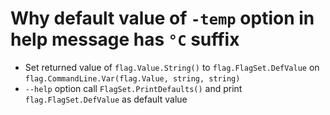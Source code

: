 # Why default value of `-temp` option in help message has `°C` suffix

- Set returned value of `flag.Value.String()` to `flag.FlagSet.DefValue` on `flag.CommandLine.Var(flag.Value, string, string)`
- `--help` option call `FlagSet.PrintDefaults()` and print `flag.FlagSet.DefValue` as default value
